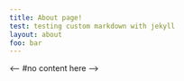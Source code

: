 ```yaml
---
title: About page!
test: testing custom markdown with jekyll
layout: about
foo: bar
---
```


<--
#no content here
-->
